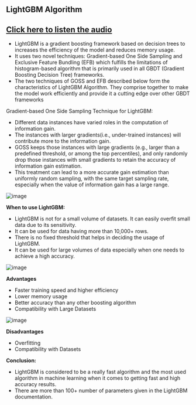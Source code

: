 ## LightGBM Algorithm
## [Click here to listen the audio](https://drive.google.com/file/d/1Fxd-3MYiBW-m4q8XBD29Yghpm6LrGw_f/view?usp=sharing)

- LightGBM is a gradient boosting framework based on decision trees to increases the efficiency of the model and reduces memory usage. 
- It uses two novel techniques: Gradient-based One Side Sampling and Exclusive Feature Bundling (EFB) which fulfills the limitations of histogram-based algorithm that is primarily used in all GBDT (Gradient Boosting Decision Tree) frameworks. 
- The two techniques of GOSS and EFB described below form the characteristics of LightGBM Algorithm. They comprise together to make the model work efficiently and provide it a cutting edge over other GBDT frameworks 

Gradient-based One Side Sampling Technique for LightGBM: 
- Different data instances have varied roles in the computation of information gain. 
- The instances with larger gradients(i.e., under-trained instances) will contribute more to the information gain. 
- GOSS keeps those instances with large gradients (e.g., larger than a predefined threshold, or among the top percentiles), and only randomly drop those instances with small gradients  to retain the accuracy of information gain estimation. 
- This  treatment can lead to a more accurate gain estimation than uniformly random sampling, with the same target sampling rate, especially when the value of information gain has a large range. 

![image](https://user-images.githubusercontent.com/79050917/143837338-704f5e87-efc6-42b0-b6d2-e6cdb4ea821e.png)

**When to use LightGBM:**
- LightGBM is not for a small volume of datasets. It can easily overfit small data due to its sensitivity. 
- It can be used for data having more than 10,000+ rows. 
- There is no fixed threshold that helps in deciding the usage of LightGBM. 
- It can be used for large volumes of data especially when one needs to achieve a high accuracy.

![image](https://user-images.githubusercontent.com/79050917/143837593-bc230d53-4f62-4b79-8ce2-eb68c3ebd7e7.png)

**Advantages** 
- Faster training speed and higher efficiency
- Lower memory usage
- Better accuracy than any other boosting algorithm
- Compatibility with Large Datasets

![image](https://user-images.githubusercontent.com/79050917/143837662-614c56f8-1e45-451e-a4d6-507b658b9553.png)

**Disadvantages** 
- Overfitting
- Compatibility with Datasets

**Conclusion:**
- LightGBM is considered to be a really fast algorithm and the most used algorithm in machine learning when it comes to getting fast and high accuracy results. 
- There are more than 100+ number of parameters given in the LightGBM documentation.
